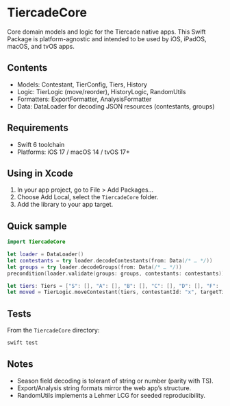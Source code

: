 # TiercadeCore

Core domain models and logic for the Tiercade native apps. This Swift Package is platform-agnostic and intended to be used by iOS, iPadOS, macOS, and tvOS apps.

## Contents
- Models: Contestant, TierConfig, Tiers, History
- Logic: TierLogic (move/reorder), HistoryLogic, RandomUtils
- Formatters: ExportFormatter, AnalysisFormatter
- Data: DataLoader for decoding JSON resources (contestants, groups)

## Requirements
- Swift 6 toolchain
- Platforms: iOS 17 / macOS 14 / tvOS 17+

## Using in Xcode
1. In your app project, go to File > Add Packages…
2. Choose Add Local, select the `TiercadeCore` folder.
3. Add the library to your app target.

## Quick sample
```swift
import TiercadeCore

let loader = DataLoader()
let contestants = try loader.decodeContestants(from: Data(/* … */))
let groups = try loader.decodeGroups(from: Data(/* … */))
precondition(loader.validate(groups: groups, contestants: contestants))

let tiers: Tiers = ["S": [], "A": [], "B": [], "C": [], "D": [], "F": [], "unranked": [Contestant(id: "x", name: "X")]]
let moved = TierLogic.moveContestant(tiers, contestantId: "x", targetTierName: "S")
```

## Tests
From the `TiercadeCore` directory:

```sh
swift test
```

## Notes
- Season field decoding is tolerant of string or number (parity with TS).
- Export/Analysis string formats mirror the web app’s structure.
- RandomUtils implements a Lehmer LCG for seeded reproducibility.
